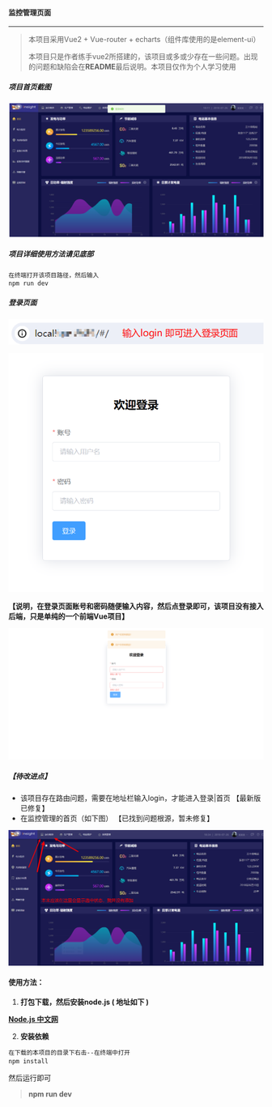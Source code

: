 #### 监控管理页面

---

> 本项目采用Vue2 + Vue-router + echarts（组件库使用的是element-ui）
>
> 本项目只是作者练手vue2所搭建的，该项目或多或少存在一些问题。出现的问题和缺陷会在**README**最后说明。本项目仅作为个人学习使用

##### 项目首页截图

![监控管理页面](./image/监控管理页面.png)

##### 项目详细使用方法请见底部

```
在终端打开该项目路径，然后输入
npm run dev
```

##### 登录页面

![image-20240310181929815](./image/image-20240310181929815.png) 

![image-20240310182049022](./image/image-20240310182049022.png)  

**【说明，在登录页面账号和密码随便输入内容，然后点登录即可，该项目没有接入后端，只是单纯的一个前端Vue项目】**

![登录错误](./image/登录错误.png)

##### 【待改进点】

- 该项目存在路由问题，需要在地址栏输入login，才能进入登录|首页  【最新版已修复】
- 在监控管理的首页（如下图） 【已找到问题根源，暂未修复】

![image-20240310183531728](./image/image-20240310183531728.png)

#### 使用方法：

1. **打包下载，然后安装node.js ( 地址如下 )** 

**[Node.js 中文网](https://nodejs.cn/)**

2. **安装依赖**

```html
在下载的本项目的目录下右击--在终端中打开
npm install  
```


然后运行即可

> **npm run dev**



